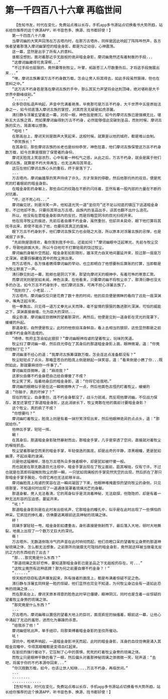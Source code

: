 # 第一千四百八十六章 再临世间
        【告知书友，时代在变化，免费站点难以长存，手机app多书源站点切换看书大势所趋，站长给你推荐的这个换源APP，听书音色多、换源、找书都好使！】
       第一千四百八十六章
       当摩诃幽的大笑声回荡在万古塔内时，在那万古塔外，同样是因此响起了阵阵哗然声，各方强者望着那落入摩诃幽掌控的暗金身影，都是为之动容，心神震荡。
       这一幕，显然是出乎了所有人的意料。
       谁都没想到，面对着那近乎无敌般的诡异暗金身影，摩诃幽竟然还有着制衡的手段...
       “这摩诃幽藏得可真深啊...”
       “不过手段也挺狠的，竟然要等到牧尘，叶擎，拓跋苍三人尽数重伤后，才将这手段施展出来...”
       “嘿，摩诃古族筹谋万古不朽身数万载，怎会让旁人将其得去，如此手段虽然狠辣，但也在意料之中。”
       “这万古不朽身若是落在摩诃古族的手中，那么其实力声望将会达到顶峰，绝对堪称是大千世界中巅峰级别。”
       “......”
       众多窃窃私语声响起，声音中充满着艳羡，毕竟那可是万古不朽身，大千世界中五座原始法身之一，如今彻底落入摩诃古族的掌控，对其而言无疑是如虎添翼。
       清衍静与浮屠玄望着这一幕，对视一眼，神色皆是微沉，如今的摩诃古族已是强横无比，堪称五大古族之首，而如果摩诃幽得到万古不朽身，必然能够借此突破到圣品，而到时候，摩诃古族的实力，简直难以想象。
       “哈哈！”
       在那高台上，摩诃天则是朗声大笑起来，这般时候，就算是以他的城府，都是难以自制。
       “恭贺族长！”
       在其身后，那些摩诃古族的长老也是纷纷恭贺，神色狂喜，他们摩诃古族保管这万古不朽身数万载，如今总算是摆脱了保管者的身份。
       摩诃天脸庞上笑容浓烈，心中有着一种松气之感，从此之后，万古不朽身，就会是属于他们摩诃古族，就算是不朽大帝再生，也无法再将其带走。
       这压在他们摩诃古族心头的重石，终于是落下了。
       ...
       万古塔内，摩诃幽雄厚的笑声持续了许久，方才渐渐的停歇，然后他那灼热的双目，便是死死的盯着眼前的暗金身影。
       在暗金身影的身躯上，那些血红的纹路在不断的闪烁着，显然有着一股内部的力量在不断的对抗着。
       “哼，还不死心吗...”
       摩诃幽见状，则是冷笑一声，他知道光凭一道“圣纹符”还不足以彻底的镇压下这道暗金身影，不过他却不急，只要将其带出万古塔，由族内的圣品出手，谅其也翻不出什么浪花。
       所以，他没有在意暗金身影体内的反抗，而是将略显阴冷的目光扫视开来。
       他在找寻牧尘的痕迹，先前后者自爆不朽金身，虽然重创，但却并未毙命，眼下他打算将其找寻出来，即使不能杀了他，也要将其真正的废掉。
       眼下万古不朽身到手，他们摩诃古族实力也会随之大涨，所以原本对浮屠古族的忌惮，也是减弱了许多。
       “先前倒是跳得欢，看你落到我手中后，还能如何？”摩诃幽眼中泛起寒光，先前与牧尘交手，导致他颜面大失，所以今日他可不打算轻易的饶过牧尘。
       摩诃幽的身躯升空而起，暗金身影如影随形，雄浑灵力自天地间蔓延开来，掠过那一座座万丈深渊，欲要将躲藏在其中的牧尘揪出来。
       而万古塔外，各方强者瞧得摩诃幽的举动，也立即明白了他想要秋后算账的打算，当即都是为牧尘默哀了一声。
       清衍静见到这一幕，脸颊也是阴沉下来，那望向摩诃天的眼神中，有着可怖的寒意汇聚。
       而摩诃天则是犹如未闻，神色淡漠，在他看来，只要摩诃幽不将牧尘杀了，那清衍静也没太多的办法，如今万古不朽身到手，他们摩诃古族，可再不担心浮屠古族了。
       “找到你了，小老鼠...”
       万古塔内，摩诃幽仅仅只是花费了数十息的时间，他的双目便是微眯的看向了远处一座深渊中，嘴角泛起冷笑。
       他一拳轰出，只见得一道万丈拳光从天而降，毫不留情的狠狠的轰进那片深渊，可怕的威能之下，深渊直接崩塌，化为巨大的深坑...
       烟尘弥漫，摩诃幽双目微眯的望着那深坑，再然后，他便是见到一道身影在灵光的笼罩下，缓缓的升起。
       那道身影，自然便是牧尘，此时的他依旧浑身鲜血，看上去相当的狼狈，这些显然都是之前自爆不朽金身所造成的。
       “啧啧，牧府主怎会如此狼狈？”摩诃幽眼神戏谑的望着牧尘，玩味的笑道。
       牧尘扫了摩诃幽一眼，然后目光停在了其身后的那道暗金身影上面，眼神微凝，道：“你竟然控制了它？”
       摩诃幽漫不经心的道：“我摩诃古族筹谋数万载，怎会连这点准备都没有？”
       牧尘轻轻点了点头，那略显苍白的脸庞上倒是掀起一抹笑容，道：“看来倒是小瞧了你...既然如此，那就要麻烦你一件事了。”
       摩诃幽双目微眯，道：“麻烦我？”
       这家伙自爆不朽金身把自己给自爆傻了不成？
       牧尘笑了笑，指着他身后的暗金身影，道：“你将它给我吧。”
       摩诃幽的眼睛似乎是在这一瞬微微睁大了一点，然后他面色古怪的盯着牧尘，缓缓的道：“你脑子，真的坏掉了？”
       现在的牧尘，自身重创，连不朽金身都没了，战斗力锐减，而反观他摩诃幽，不仅战力保存，甚至还掌控了那道暗金身影，这此消彼长下，牧尘竟敢在他的面前讨要暗金身影？
       这个牧尘，真的疯了不成？
       “你想要吗？”
       摩诃幽盯着牧尘，脸庞上则是有着一抹狞笑浮现出来，然后他眼神诡异的点点头，道：“那就给你。”
       他伸出手掌，轻轻一挥。
       唰！
       在其身后，那道暗金身影陡然暴射而出，那暗金手掌，几乎是穿透了空间，直接就对着牧尘的喉咙抓去。
       牧尘望着那破空而来的暗金手掌，年轻俊逸的面庞，却是出奇的平静，漆黑眼瞳，更是犹如幽潭，不起丝毫的波澜。
       只是他这幅模样，落在万古塔外众多强者眼中，却是犹如被吓傻一般。
       而也就是在那无数道目光注视中，暗金手掌出现在了牧尘面前，距其喉咙，仅有寸许，不过也就是在其即将碰触到牧尘的那一瞬，一只犹如琉璃般的手掌突然凭空的出现，然后抓在了那只那暗金手掌手腕处，令得它再也无法前移半丝。
       摩诃幽脸庞上戏谑的笑容在这一瞬间凝固了下来，他眼神难掩震惊的望向牧尘的身侧，只见得那里，不知道何时出现了一道通体笼罩着琉璃光芒的身躯。
       那道身躯，旁人无法看清，它的周身似乎是流淌着神秘，无法窥探，但隐隐的，却是有着一种无法形容的压迫感，蔓延开来。
       “吼！”
       那道暗金身影则是在此时发出低吼声，它那暗金的瞳孔中，似乎是在此时出现了一些惧怕的神采，它疯狂的挣扎着，仿佛要逃离眼前这具神秘的琉璃之体。
       砰！
       琉璃手掌轻轻一甩，暗金身影如遭重击，身形直接是倒射而下，最后落入大地，顿时大地撕裂，地面上出现了一个数万丈巨大的深坑。
       嘶！
       万古塔外，无数道倒吸冷气的声音在此时响彻而起，他们目瞪口呆的望着牧尘身旁的那道神秘琉璃之体，怎么都无法想象，之前那所向披靡无可阻挡的暗金身影，竟然就这样被当做毫无反抗之力的东西给扔了出去？
       “那...那究竟是什么东西？”
       “那道琉璃之影好恐怖，要知道那暗金身影已是圣品之下无敌般的存在，可...”
       “这牧尘竟然有这种底牌？那为何之前要自爆不朽金身？！”
       “......”
       惊天般的窃窃私语声爆发起来，所有强者的面庞上，都是布满着惊疑不定之色。
       清衍静与浮屠玄同样是一脸的惊疑，他们显然也完全不知道，为何牧尘身边会有一道如此恐怖的琉璃之体...
       而在那高台上，摩诃天原本得意的脸色此时早已僵硬，眼神阴沉，同时也是含着一丝惊疑的望着牧尘身旁的琉璃之体。
       “那究竟是什么东西？”
       ...
       万古塔内，摩诃幽难以置信的望着大地上的巨坑，面庞疯狂的抽搐着，眼前这一幕，让他心中涌起了无边的羞怒，进而化为暴躁的杀意。
       “给我杀了他！”
       摩诃幽低吼出声，单手结印，将那束缚着暗金身影的圣纹所催动。
       吼！
       深坑中，咆哮声响起，一道暗金身影冲天而起，此时的暗金身影，浑身的血纹仿佛是涌入其暗金双瞳中，令得其眼瞳都是变得血红起来。
       在圣纹的强行催动下，它压制了心中的畏惧，死死的盯着牧尘身旁的琉璃之体。
       而牧尘只是眼神平静的看了一眼，然后偏头对着那神秘琉璃之体微微一笑，轻声道：“去吧，将属于你的不朽本源夺回来...”
       “你沉寂数万载，如今，也该让世人知晓....万古不朽身，再临世间。”
       ...
       ........
       .............
       【告知书友，时代在变化，免费站点难以长存，手机app多书源站点切换看书大势所趋，站长给你推荐的这个换源APP，听书音色多、换源、找书都好使！】